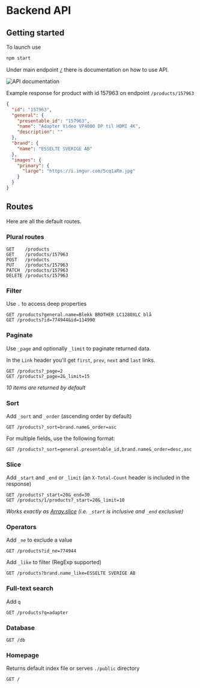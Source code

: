 # Backend API

## Getting started

To launch use

```bash
npm start
```

Under main endpoint [`/`](http://localhost:3005/) there is documentation on how to use API.

![API documentation](https://i.imgur.com/TGJkZtK.png)

Example response for product with id 157963 on endpoint `/products/157963`

```json
{
  "id": "157963",
  "general": {
    "presentable_id": "157963",
    "name": "Adapter Video VP4000 DP til HDMI 4K",
    "description": ""
  },
  "brand": {
    "name": "ESSELTE SVERIGE AB"
  },
  "images": {
    "primary": {
      "large": "https://i.imgur.com/5cq1aRm.jpg"
    }
  }
}
```


## Routes

Here are all the default routes.

### Plural routes

```
GET    /products
GET    /products/157963
POST   /products
PUT    /products/157963
PATCH  /products/157963
DELETE /products/157963
```

### Filter

Use `.` to access deep properties

```
GET /products?general.name=Blekk BROTHER LC1280XLC blå
GET /products?id=774944&id=114990
```

### Paginate

Use `_page` and optionally `_limit` to paginate returned data.

In the `Link` header you'll get `first`, `prev`, `next` and `last` links.

```
GET /products?_page=2
GET /products?_page=2&_limit=15
```

_10 items are returned by default_

### Sort

Add `_sort` and `_order` (ascending order by default)

```
GET /products?_sort=brand.name&_order=asc
```

For multiple fields, use the following format:

```
GET /products?_sort=general.presentable_id,brand.name&_order=desc,asc
```

### Slice

Add `_start` and `_end` or `_limit` (an `X-Total-Count` header is included in the response)

```
GET /products?_start=20&_end=30
GET /products/1/products?_start=20&_limit=10
```

_Works exactly as [Array.slice](https://developer.mozilla.org/en/docs/Web/JavaScript/Reference/Global_Objects/Array/slice) (i.e. `_start` is inclusive and `_end` exclusive)_

### Operators

Add `_ne` to exclude a value

```
GET /products?id_ne=774944
```

Add `_like` to filter (RegExp supported)

```
GET /products?brand.name_like=ESSELTE SVERIGE AB
```

### Full-text search

Add `q`

```
GET /products?q=adapter
```

### Database

```
GET /db
```

### Homepage

Returns default index file or serves `./public` directory

```
GET /
```
